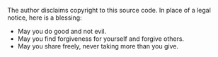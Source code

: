 The author disclaims copyright to this source code. In place of a legal notice, here is a blessing:

- May you do good and not evil.
- May you find forgiveness for yourself and forgive others.
- May you share freely, never taking more than you give.
